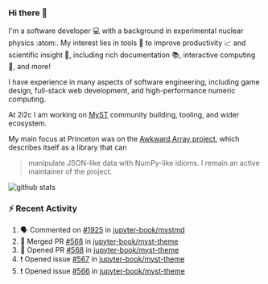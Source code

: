 ### Hi there 👋 

I'm a software developer 💻 with a background in experimental nuclear physics :atom:. My interest lies in tools :wrench: to improve productivity :chart_with_upwards_trend: and scientific insight :telescope:, including rich documentation 📚, interactive computing 🧮, and more! 

I have experience in many aspects of software engineering, including game design, full-stack web development, and high-performance numeric computing. 

At 2i2c I am working on [MyST](https://github.com/jupyter-book/mystmd) community building, tooling, and wider ecosystem. 

My main focus at Princeton was on the [Awkward Array project](awkward-array.org/), which describes itself as a library that can 
> manipulate JSON-like data with NumPy-like idioms. I remain an active maintainer of the project. 

![github stats](https://github-readme-stats.vercel.app/api?username=agoose77&show_icons=true&hide_rank=true&hide_title=true&bg_color=30,e76445,904e95&text_color=efe3ec&icon_color=efe3ec)
<!--
**agoose77/agoose77** is a ✨ _special_ ✨ repository because its `README.md` (this file) appears on your GitHub profile.

Here are some ideas to get you started:

- 🔭 I’m currently working on ...
- 🌱 I’m currently learning ...
- 👯 I’m looking to collaborate on ...
- 🤔 I’m looking for help with ...
- 💬 Ask me about ...
- 📫 How to reach me: ...
- 😄 Pronouns: ...
- ⚡ Fun fact: ...
-->

### :zap: Recent Activity

<!--START_SECTION:activity-->
1. 🗣 Commented on [#1925](https://github.com/jupyter-book/mystmd/pull/1925#issuecomment-2740846204) in [jupyter-book/mystmd](https://github.com/jupyter-book/mystmd)
2. 🎉 Merged PR [#568](https://github.com/jupyter-book/myst-theme/pull/568) in [jupyter-book/myst-theme](https://github.com/jupyter-book/myst-theme)
3. 💪 Opened PR [#568](https://github.com/jupyter-book/myst-theme/pull/568) in [jupyter-book/myst-theme](https://github.com/jupyter-book/myst-theme)
4. ❗ Opened issue [#567](https://github.com/jupyter-book/myst-theme/issues/567) in [jupyter-book/myst-theme](https://github.com/jupyter-book/myst-theme)
5. ❗ Opened issue [#566](https://github.com/jupyter-book/myst-theme/issues/566) in [jupyter-book/myst-theme](https://github.com/jupyter-book/myst-theme)
<!--END_SECTION:activity-->
